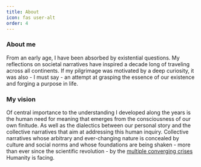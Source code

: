 ```yaml
---
title: About
icon: fas user-alt
order: 4
---
```


### About me

From an early age, I have been absorbed by existential questions. My reflections on societal narratives have inspired a decade long of traveling across all continents. If my pilgrimage was motivated by a deep curiosity, it was also - I must say - an attempt at grasping the essence of our existence and forging a purpose in life. 


### My vision

Of central importance to the understanding I developed along the years is the human need for meaning that emerges from the consciousness of our own finitude. As well as the dialectics between our personal story and the collective narratives that aim at addressing this human inquiry. Collective narratives whose arbitrary and ever-changing nature is concealed by culture and social norms and whose foundations are being shaken - more than ever since the scientific revolution - by the [multiple converging crises](https://en.wikipedia.org/wiki/Planetary_boundaries) Humanity is facing.

